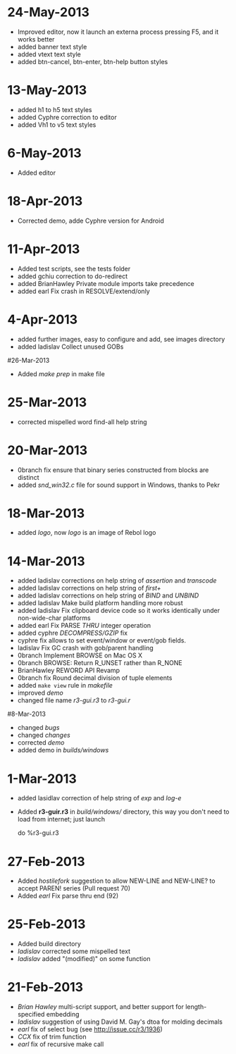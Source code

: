 # 24-May-2013

* Improved editor, now it launch an externa process pressing F5, and it works better
* added banner text style
* added vtext text style
* added btn-cancel, btn-enter, btn-help button styles

# 13-May-2013

* added h1 to h5 text styles
* added Cyphre correction to editor
* added Vh1 to v5 text styles

#  6-May-2013

* Added editor

# 18-Apr-2013

* Corrected demo, adde Cyphre version for Android


# 11-Apr-2013

* Added test scripts, see the tests folder
* added gchiu correction to do-redirect 
* added BrianHawley Private module imports take precedence
* added earl Fix crash in RESOLVE/extend/only

# 4-Apr-2013

* added further images, easy to configure and add, see images directory
* added ladislav Collect unused GOBs


#26-Mar-2013

* Added *make prep* in make file

# 25-Mar-2013

* corrected mispelled word find-all help string


# 20-Mar-2013

* 0branch fix ensure that binary series constructed from blocks are distinct
* added *snd_win32.c* file for sound support in Windows, thanks to Pekr

# 18-Mar-2013

* added *logo*, now *logo* is an image of Rebol logo


# 14-Mar-2013

* added ladislav corrections on help string of *assertion* and *transcode*
* added ladislav corrections on help string of *first+*
* added ladislav corrections on help string of *BIND* and *UNBIND*
* added ladislav Make build platform handling more robust
* added ladislav Fix clipboard device code so it works identically under non-wide-char platforms
* added earl Fix PARSE *THRU* integer operation
* added cyphre *DECOMPRESS/GZIP* fix
* cyphre fix allows to set event/window or event/gob fields. 
* ladislav Fix GC crash with gob/parent handling
* 0branch  Implement BROWSE on Mac OS X
* 0branch  BROWSE: Return R_UNSET rather than R_NONE
* BrianHawley REWORD API Revamp
* 0branch fix Round decimal division of tuple elements
* added `make view` rule in *makefile*
* improved *demo*
* changed file name *r3-gui.r3*  to *r3-gui.r*

#8-Mar-2013

* changed *bugs*
* changed *changes*
* corrected *demo*
* added demo in *builds/windows*

# 1-Mar-2013

* added lasidlav correction of help string of *exp* and *log-e*
* Added **r3-guir.r3** in *build/windows/* directory, 
this way you don't need to load from internet; just launch

    do %r3-gui.r3



# 27-Feb-2013

* Added *hostilefork* suggestion to allow NEW-LINE and NEW-LINE? to accept PAREN! series (Pull request 70)
* Added *earl* Fix parse thru end (92)

# 25-Feb-2013

* Added build directory
* *ladislav* corrected some mispelled text
* *ladislav* added "(modified)" on some function


# 21-Feb-2013

*  *Brian Hawley* multi-script support, and better support for length-specified embedding
* *ladislav* suggestion of using David M. Gay's dtoa for molding decimals
* *earl* fix of select bug (see http://issue.cc/r3/1936)
* *CCX* fix of trim function
* *earl* fix of recursive make call
